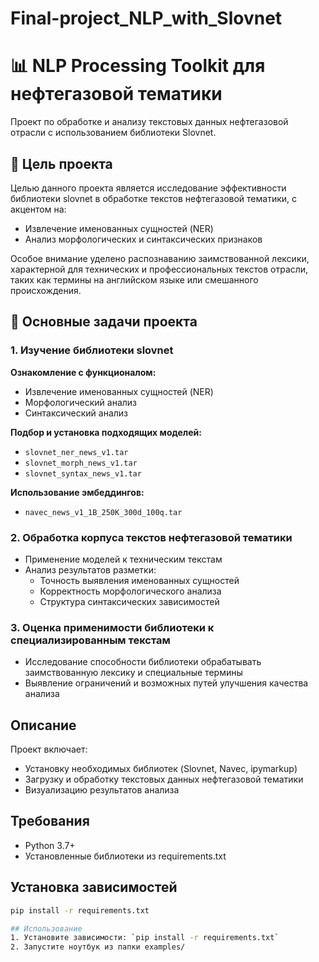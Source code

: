 # Final-project_NLP_with_Slovnet
# 📊 NLP Processing Toolkit для нефтегазовой тематики

Проект по обработке и анализу текстовых данных нефтегазовой отрасли с использованием библиотеки Slovnet.

## 🎯 Цель проекта
Целью данного проекта является исследование эффективности библиотеки slovnet в обработке текстов нефтегазовой тематики, с акцентом на:

- Извлечение именованных сущностей (NER)
- Анализ морфологических и синтаксических признаков

Особое внимание уделено распознаванию заимствованной лексики, характерной для технических и профессиональных текстов отрасли, таких как термины на английском языке или смешанного происхождения.

## 🧩 Основные задачи проекта

### 1. Изучение библиотеки slovnet
**Ознакомление с функционалом:**
- Извлечение именованных сущностей (NER)
- Морфологический анализ
- Синтаксический анализ

**Подбор и установка подходящих моделей:**
- `slovnet_ner_news_v1.tar`
- `slovnet_morph_news_v1.tar`
- `slovnet_syntax_news_v1.tar`

**Использование эмбеддингов:**
- `navec_news_v1_1B_250K_300d_100q.tar`

### 2. Обработка корпуса текстов нефтегазовой тематики
- Применение моделей к техническим текстам
- Анализ результатов разметки:
  - Точность выявления именованных сущностей
  - Корректность морфологического анализа
  - Структура синтаксических зависимостей

### 3. Оценка применимости библиотеки к специализированным текстам
- Исследование способности библиотеки обрабатывать заимствованную лексику и специальные термины
- Выявление ограничений и возможных путей улучшения качества анализа

## Описание
Проект включает:
- Установку необходимых библиотек (Slovnet, Navec, ipymarkup)
- Загрузку и обработку текстовых данных нефтегазовой тематики
- Визуализацию результатов анализа

## Требования
- Python 3.7+
- Установленные библиотеки из requirements.txt

## Установка зависимостей
```bash
pip install -r requirements.txt

## Использование
1. Установите зависимости: `pip install -r requirements.txt`
2. Запустите ноутбук из папки examples/

